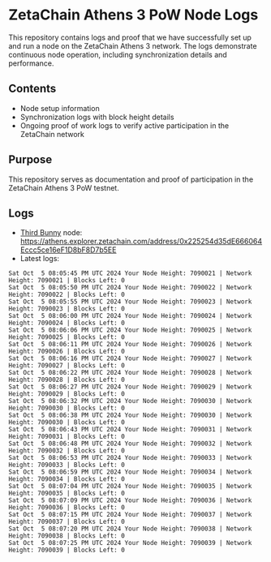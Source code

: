# ZetaChain Athens 3 PoW Node Logs
This repository contains logs and proof that we have successfully set up and run a node on the ZetaChain Athens 3 network. The logs demonstrate continuous node operation, including synchronization details and performance.

## Contents
- Node setup information
- Synchronization logs with block height details
- Ongoing proof of work logs to verify active participation in the ZetaChain network

## Purpose
This repository serves as documentation and proof of participation in the ZetaChain Athens 3 PoW testnet.

## Logs

- [Third Bunny](https://thirdbunny.xyz/) node: https://athens.explorer.zetachain.com/address/0x225254d35dE666064Eccc5ce16eF1D8bF8D7b5EE
- Latest logs:
```
Sat Oct  5 08:05:45 PM UTC 2024 Your Node Height: 7090021 | Network Height: 7090021 | Blocks Left: 0
Sat Oct  5 08:05:50 PM UTC 2024 Your Node Height: 7090022 | Network Height: 7090022 | Blocks Left: 0
Sat Oct  5 08:05:55 PM UTC 2024 Your Node Height: 7090023 | Network Height: 7090023 | Blocks Left: 0
Sat Oct  5 08:06:00 PM UTC 2024 Your Node Height: 7090024 | Network Height: 7090024 | Blocks Left: 0
Sat Oct  5 08:06:06 PM UTC 2024 Your Node Height: 7090025 | Network Height: 7090025 | Blocks Left: 0
Sat Oct  5 08:06:11 PM UTC 2024 Your Node Height: 7090026 | Network Height: 7090026 | Blocks Left: 0
Sat Oct  5 08:06:16 PM UTC 2024 Your Node Height: 7090027 | Network Height: 7090027 | Blocks Left: 0
Sat Oct  5 08:06:22 PM UTC 2024 Your Node Height: 7090028 | Network Height: 7090028 | Blocks Left: 0
Sat Oct  5 08:06:27 PM UTC 2024 Your Node Height: 7090029 | Network Height: 7090029 | Blocks Left: 0
Sat Oct  5 08:06:32 PM UTC 2024 Your Node Height: 7090030 | Network Height: 7090030 | Blocks Left: 0
Sat Oct  5 08:06:38 PM UTC 2024 Your Node Height: 7090030 | Network Height: 7090030 | Blocks Left: 0
Sat Oct  5 08:06:43 PM UTC 2024 Your Node Height: 7090031 | Network Height: 7090031 | Blocks Left: 0
Sat Oct  5 08:06:48 PM UTC 2024 Your Node Height: 7090032 | Network Height: 7090032 | Blocks Left: 0
Sat Oct  5 08:06:53 PM UTC 2024 Your Node Height: 7090033 | Network Height: 7090033 | Blocks Left: 0
Sat Oct  5 08:06:59 PM UTC 2024 Your Node Height: 7090034 | Network Height: 7090034 | Blocks Left: 0
Sat Oct  5 08:07:04 PM UTC 2024 Your Node Height: 7090035 | Network Height: 7090035 | Blocks Left: 0
Sat Oct  5 08:07:09 PM UTC 2024 Your Node Height: 7090036 | Network Height: 7090036 | Blocks Left: 0
Sat Oct  5 08:07:15 PM UTC 2024 Your Node Height: 7090037 | Network Height: 7090037 | Blocks Left: 0
Sat Oct  5 08:07:20 PM UTC 2024 Your Node Height: 7090038 | Network Height: 7090038 | Blocks Left: 0
Sat Oct  5 08:07:25 PM UTC 2024 Your Node Height: 7090039 | Network Height: 7090039 | Blocks Left: 0
```
